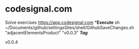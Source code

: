 # codesignal.com
Solve exercises https://app.codesignal.com
***Execute**
    sh ~/Documents/github/settingsSites/shell/GithubSaveChanges.sh "adjacentElementsProduct" "v0.0.3"
***Tag***

v0.0.4
